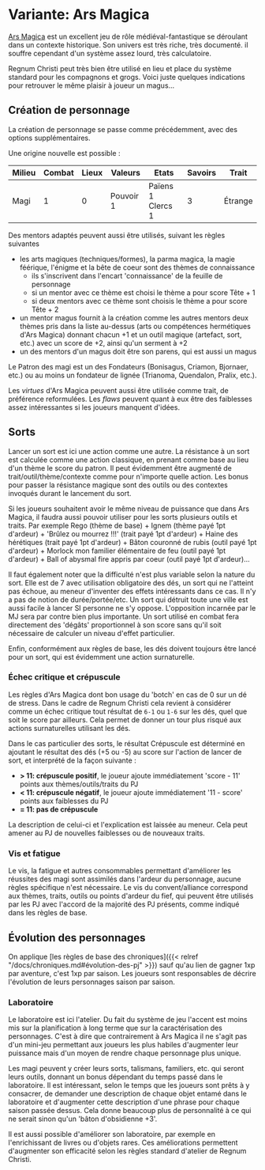 # Variante: Ars Magica

[Ars Magica](http://www.atlas-games.com/arm5/) est un excellent jeu de rôle médiéval-fantastique se déroulant dans un contexte historique. Son univers est très riche, très documenté. il souffre cependant d'un système assez lourd, très calculatoire.

Regnum Christi peut très bien être utilisé en lieu et place du système standard pour les compagnons et grogs. Voici juste quelques indications pour retrouver le même plaisir à joueur un magus…

## Création de personnage

La création de personnage se passe comme précédemment, avec des options supplémentaires.

Une origine nouvelle est possible :

| **Milieu** | **Combat** | **Lieux** | **Valeurs** | **Etats** | **Savoirs** | **Trait** |
| --- | --- | --- | --- | --- | --- | --- |
| Magi | 1 | 0 | Pouvoir 1 | Païens 1 Clercs 1 | 3 | Étrange |

Des mentors adaptés peuvent aussi être utilisés, suivant les règles suivantes

- les arts magiques (techniques/formes), la parma magica, la magie féérique, l'énigme et la bête de coeur sont des thèmes de connaissance
  - ils s'inscrivent dans l'encart 'connaissance' de la feuille de personnage
  - si un mentor avec ce thème est choisi le thème a pour score Tête + 1
  - si deux mentors avec ce thème sont choisis le thème a pour score Tête + 2
- un mentor magus fournit à la création comme les autres mentors deux thèmes pris dans la liste au-dessus (arts ou compétences hermétiques d'Ars Magica) donnant chacun +1 et un outil magique (artefact, sort, etc.) avec un score de +2, ainsi qu'un serment à +2
- un des mentors d'un magus doit être son parens, qui est aussi un magus

Le Patron des magi est un des Fondateurs (Bonisagus, Criamon, Bjornaer, etc.) ou au moins un fondateur de lignée (Trianoma, Quendalon, Pralix, etc.).

Les _virtues_ d'Ars Magica peuvent aussi être utilisée comme trait, de préférence reformulées. Les _flaws_ peuvent quant à eux être des faiblesses assez intéressantes si les joueurs manquent d'idées.

## Sorts

Lancer un sort est ici une action comme une autre. La résistance à un sort est calculée comme une action classique, en prenant comme base au lieu d'un thème le score du patron. Il peut évidemment être augmenté de trait/outil/thème/contexte comme pour n'importe quelle action. Les bonus pour passer la résistance magique sont des outils ou des contextes invoqués durant le lancement du sort.

Si les joueurs souhaitent avoir le même niveau de puissance que dans Ars Magica, il faudra aussi pouvoir utiliser pour les sorts plusieurs outils et traits. Par exemple Rego (thème de base) + Ignem (thème payé 1pt d'ardeur) + 'Brûlez ou mourrez !!!' (trait payé 1pt d'ardeur) + Haine des hérétiques (trait payé 1pt d'ardeur) + Bâton couronné de rubis (outil payé 1pt d'ardeur) + Morlock mon familier élémentaire de feu (outil payé 1pt d'ardeur) + Ball of abysmal fire appris par coeur (outil payé 1pt d'ardeur)...

Il faut également noter que la difficulté n'est plus variable selon la nature du sort. Elle est de 7 avec utilisation obligatoire des dés, un sort qui ne l'atteint pas échoue, au meneur d'inventer des effets intéressants dans ce cas. Il n'y a pas de notion de durée/portée/etc. Un sort qui détruit toute une ville est aussi facile à lancer SI personne ne s'y oppose. L'opposition incarnée par le MJ sera par contre bien plus importante. Un sort utilisé en combat fera directement des 'dégâts' proportionnel à son score sans qu'il soit nécessaire de calculer un niveau d'effet particulier.

Enfin, conformément aux règles de base, les dés doivent toujours être lancé pour un sort, qui est évidemment une action surnaturelle.

### Échec critique et crépuscule

Les règles d'Ars Magica dont bon usage du 'botch' en cas de 0 sur un dé de stress. Dans le cadre de Regnum Christi cela revient à considérer comme un échec critique tout résultat de `6-1` ou `1-6` sur les dés, quel que soit le score par ailleurs. Cela permet de donner un tour plus risqué aux actions surnaturelles utilisant les dés.

Dans le cas particulier des sorts, le résultat Crépuscule est déterminé en ajoutant le résultat des dés (+5 ou -5) au score sur l'action de lancer de sort, et interprété de la façon suivante :

- **> 11: crépuscule positif**, le joueur ajoute immédiatement 'score - 11' points aux thèmes/outils/traits du PJ
- **< 11: crépuscule négatif**, le joueur ajoute immédiatement '11 - score' points aux faiblesses du PJ
- **= 11: pas de crépuscule**

La description de celui-ci et l'explication est laissée au meneur. Cela peut amener au PJ de nouvelles faiblesses ou de nouveaux traits.

### Vis et fatigue

Le vis, la fatigue et autres consommables permettant d'améliorer les réussites des magi sont assimilés dans l'ardeur du personnage, aucune règles spécifique n'est nécessaire. Le vis du convent/alliance correspond aux thèmes, traits, outils ou points d'ardeur du fief, qui peuvent être utilisés par les PJ avec l'accord de la majorité des PJ présents, comme indiqué dans les règles de base.

## Évolution des personnages

On applique [les règles de base des chroniques]({{< relref "/docs/chroniques.md#évolution-des-pj" >}}) sauf qu'au lien de gagner 1xp par aventure, c'est 1xp par saison. Les joueurs sont responsables de décrire l'évolution de leurs personnages saison par saison.

### Laboratoire

Le laboratoire est ici l'atelier. Du fait du système de jeu l'accent est moins mis sur la planification à long terme que sur la caractérisation des personnages. C'est à dire que contrairement à Ars Magica il ne s'agit pas d'un mini-jeu permettant aux joueurs les plus habiles d'augmenter leur puissance mais d'un moyen de rendre chaque personnage plus unique.

Les magi peuvent y créer leurs sorts, talismans, familiers, etc. qui seront leurs outils, donnant un bonus dépendant du temps passé dans le laboratoire. Il est intéressant, selon le temps que les joueurs sont prêts à y consacrer, de demander une description de chaque objet entamé dans le laboratoire et d'augmenter cette description d'une phrase pour chaque saison passée dessus. Cela donne beaucoup plus de personnalité à ce qui ne serait sinon qu'un 'bâton d'obsidienne +3'.

Il est aussi possible d'améliorer son laboratoire, par exemple en l'enrichissant de livres ou d'objets rares. Ces améliorations permettent d'augmenter son efficacité selon les règles standard d'atelier de Regnum Christi.
